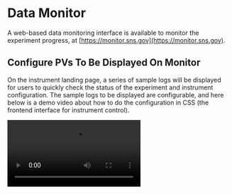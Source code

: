 Data Monitor
===

A web-based data monitoring interface is available to monitor the experiment progress, at [https://monitor.sns.gov](https://monitor.sns.gov).

## Configure PVs To Be Displayed On Monitor

On the instrument landing page, a series of sample logs will be displayed for users to quickly check the status of the experiment and instrument configuration. The sample logs to be displayed are configurable, and here below is a demo video about how to do the configuration in CSS (the frontend interface for instrument control).

<video src="../../imgs/Config_PVs_Monitor.mp4"></video>
